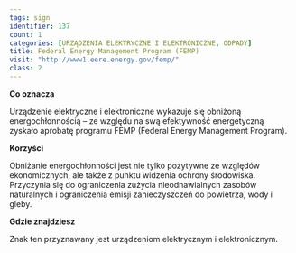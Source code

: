 ```yaml
---
tags: sign
identifier: 137
count: 1
categories: [URZĄDZENIA ELEKTRYCZNE I ELEKTRONICZNE, ODPADY]
title: Federal Energy Management Program (FEMP)
visit: "http://www1.eere.energy.gov/femp/"
class: 2
---
```

**Co oznacza**

Urządzenie elektryczne i elektroniczne wykazuje się obniżoną energochłonnością – ze względu na swą efektywność energetyczną zyskało aprobatę programu FEMP (Federal Energy Management Program).

**Korzyści**

Obniżanie energochłonności jest nie tylko pozytywne ze względów ekonomicznych, ale także z punktu widzenia ochrony środowiska. Przyczynia się do ograniczenia zużycia nieodnawialnych zasobów naturalnych i ograniczenia emisji zanieczyszczeń do powietrza, wody i gleby.

**Gdzie znajdziesz**

Znak ten przyznawany jest urządzeniom elektrycznym i elektronicznym.
